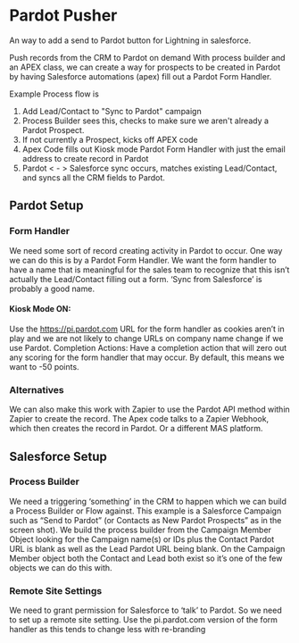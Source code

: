 # Pardot Pusher
An way to add a send to Pardot button for Lightning in salesforce.

Push records from the CRM to Pardot on demand
With process builder and an APEX class, we can create a way for prospects to be created in Pardot by having Salesforce automations (apex) fill out a Pardot Form Handler.

Example Process flow is
1. Add Lead/Contact to "Sync to Pardot" campaign
2. Process Builder sees this, checks to make sure we aren't already a Pardot Prospect.
3. If not currently a Prospect, kicks off APEX code
4. Apex Code fills out Kiosk mode Pardot Form Handler with just the email address to create record in Pardot
5. Pardot < - > Salesforce sync occurs, matches existing Lead/Contact, and syncs all the CRM fields to Pardot.

## Pardot Setup
### Form Handler
We need some sort of record creating activity in Pardot to occur. One way we can do this is by a Pardot Form Handler. We want the form handler to have a name that is meaningful for the sales team to recognize that this isn’t actually the Lead/Contact filling out a form. ‘Sync from Salesforce’ is probably a good name. 

#### Kiosk Mode ON:
Use the https://pi.pardot.com URL for the form handler as cookies aren’t in play and we are not likely to change URLs on company name change if we use Pardot.
Completion Actions:
Have a completion action that will zero out any scoring for the form handler that may occur. By default, this means we want to -50 points.

### Alternatives
We can also make this work with Zapier to use the Pardot API method within Zapier to create the record. The Apex code talks to a Zapier Webhook, which then creates the record in Pardot. Or a different MAS platform.

## Salesforce Setup
### Process Builder
We need a triggering ‘something’ in the CRM to happen which we can build a Process Builder or Flow against. This example is a Salesforce Campaign such as “Send to Pardot” (or Contacts as New Pardot Prospects” as in the screen shot). 
We build the process builder from the Campaign Member Object looking for the Campaign name(s) or IDs plus the Contact Pardot URL is blank as well as the Lead Pardot URL being blank. On the Campaign Member object both the Contact and Lead both exist so it’s one of the few objects we can do this with.

### Remote Site Settings
We need to grant permission for Salesforce to ‘talk’ to Pardot. So we need to set up a remote site setting. Use the pi.pardot.com version of the form handler as this tends to change less with re-branding

